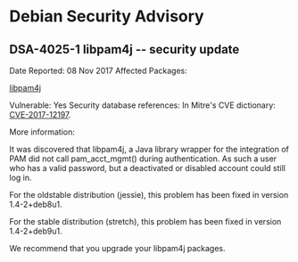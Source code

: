 
Debian Security Advisory
========================


DSA-4025-1 libpam4j -- security update
--------------------------------------



Date Reported:
08 Nov 2017
Affected Packages:

[libpam4j](https://packages.debian.org/src:libpam4j)

Vulnerable:
Yes
Security database references:
In Mitre's CVE dictionary: [CVE-2017-12197](https://security-tracker.debian.org/tracker/CVE-2017-12197).  

More information:

It was discovered that libpam4j, a Java library wrapper for the
integration of PAM did not call pam\_acct\_mgmt() during authentication.
As such a user who has a valid password, but a deactivated or disabled
account could still log in.


For the oldstable distribution (jessie), this problem has been fixed
in version 1.4-2+deb8u1.


For the stable distribution (stretch), this problem has been fixed in
version 1.4-2+deb9u1.


We recommend that you upgrade your libpam4j packages.





